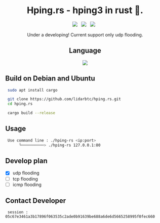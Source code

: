 <div align=center>
 
# Hping.rs - hping3 in rust 🦀.
 <p>
 <img src="https://img.shields.io/github/stars/lidarbtc/hping.rs?color=%23DF0067&style=for-the-badge"/> &nbsp;
 <img src="https://img.shields.io/github/forks/lidarbtc/hping.rs?color=%239999FF&style=for-the-badge"/> &nbsp;
 <img src="https://img.shields.io/github/license/lidarbtc/hping.rs?color=%23E8E8E8&style=for-the-badge"/> &nbsp;

Under a developing!
Current support only udp flooding.

## Language</br>

<img src="https://img.shields.io/badge/Rust-black?style=for-the-badge&logo=rust&logoColor=#E57324"/></br>

</div>

## Build on Debian and Ubuntu

```sh
 sudo apt install cargo

 git clone https://github.com/lidarbtc/hping.rs.git
 cd hping.rs

 cargo build --release
```

## Usage

```sh
 Use command line : ./hping-rs <ip:port>
      └──────────> ./hping-rs 127.0.0.1:80
```

## Develop plan

 - [x] udp flooding
 - [ ] tcp flooding
 - [ ] icmp flooding

## Contact Developer

```
 session : 05c67e3461a3b17896f063535c2ade0b91639be688a6de6d5665258995f0fec660
```

